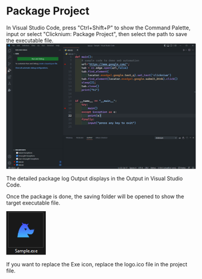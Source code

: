 # Package Project

In Visual Studio Code, press "Ctrl+Shift+P" to show the Command Palette, input or select "Clicknium: Package Project", then select the path to save the executable file.
![](../img/pack_project.gif)

The detailed package log Output displays in the Output in Visual Studio Code.

Once the package is done, the saving folder will be opened to show the target executable file.

![pack project result](../img/pack_project_result.png)

If you want to replace the Exe icon, replace the logo.ico file in the project file. 

